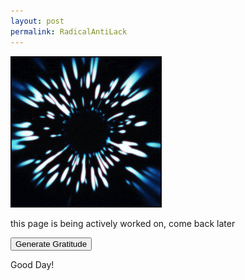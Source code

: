 ```yaml
---
layout: post
permalink: RadicalAntiLack
---
```


<a href="{{ page.url }}"> ![image](/img/unused-energy-07.gif) </a>

<!-- change to 06-07 after testing done -->

<link href="https://fonts.googleapis.com/css2?family=Playfair+Display:wght@400;500&display=swap" rel="stylesheet">
<link href="https://fonts.googleapis.com/css2?family=IBM+Plex+Mono:wght@400;500&display=swap" rel="stylesheet">
<script src="https://ajax.googleapis.com/ajax/libs/jquery/3.4.1/jquery.min.js"></script>
<style>
  #prayer {
    font-family: 'Playfair Display', serif;
    color: #33302e;
    background-color: #fff1e5;
    padding: 0px 16px 0px 24px;
    font-size: 36px;
  }
</style>


this page is being actively worked on, come back later

<div id=""> <!-- test without this div also to see output!!!!!!!!!!!!!!!!!!!!!!!!!!!!!!!!!!!!!!!!!!!!!!!!!!!!!!!!!!!!!!!!!!!!!!!!! -->
<button id="firebutton" onclick="fire()"> Generate Gratitude </button>

<p id="outputhtml"> Good Day! </p>
</div>

<script>
wordList = [
"Shaping my Life and my Being as an Expressive and Beautiful Piece of Art",
"Reciprocation",
"Allowing Me to Share so Much",
"Allowing me to Experience these deep expressive emotions",
"Connecting my Heart to Light",
"feeding me in Spirit",
"Light",
"Life",
"this Beautiful Life",
"Living",
"Love",
"this Love",
"Spirit",
"Possibility",
"Possibilities",
"the Beautiful",
"Infinite Beauty",
"Endless Abundance",
"Blessings",
"Teachings",
"every Moment",
"Leading",
"Leading me to Choose Love",
"Guiding",
"Showing",
"Continuing",
"Creating",
"Creation",
"Creating me",
"Allowing",
"Connecting",
"Connection",
"Strength",
"Strengthening",
"Giving",
"Wisdom",
"Empowering",
"Empowerment",
"Voice",
"Safety",
"Protecting",
"Protection",
"Rest",
"Resting",
"Still",
"Stillness",
"Comfort",
"Comforting",
"Peace",
"Peacefulness",
"Stability",
"Kindness",
"Healing",
"Help",
"Helping",
"Letting Go",
"Reaching Out",
"Growth",
"Growing",
"Eternity",
"Rescuing",
"Saving",
"Inspiration",
"Inspiring",
"Hope",
"Flourishing",
"abilities",
"determination",
"focus",
"resolve",
"will",
"culture",
"Variety",
"Maintaining",
"Breathing",
"breath",
"oxygen",
"lungs",
"Reminding",
"Existence",
"Divinity",
"the Divine",
"Allowing Me the Chance to Love",
"the Possibility of Being Able to Be Thankful and Grateful and Appreciative!",
"the Possibility of Being Able to Be",
"Capability",
"Appreciation",
"Thankfulness",
"Thanks",
"my Heart",
"heart",
"Soul",
"Connection",
"Reconnection",
"Opening",
"Reopening",
"Keeping",
"Patience",
"Forgiveness",
"Forgiving",
"Humility",
"Surrender",
"Clarity",
"Seeing",
"Sight",
"Vision",
"Hearing",
"Sound",
"Discretion",
"Virtue",
"Support",
"Transmuting",
"Granting",
"Sustenance",
"Faith",
"Joy",
"Expression",
"Expressing",
"Health",
"Healthiness",
"Choosing Love",
"Contemplation",
"Interpretation",
"Reality",
"Perfection",
"Gratitude",
"Gratefulness",
"Grace",
"Strength",
"Strengthening",
"Bravery",
"You",
"All that is",
"Allowing me to walk, to stand, to grow",
"All that You have Created",
"Allowing me to Rise with the sun",
"Progress",
"Good things",
"Empathy",
"Productivity",
"a Beautiful, Perfect, Gorgeous Day",
"Revelation",
"Realization",
"Being",
"Light in my Heart",
"Purity",
"Essence",
"Source",
"Christ",
"Christening",
"this Precious Gift of Life",
"this Insightful Revealing Insight",
"this profound Insight",
"these lessons",
"this Glorious celebration",
"Showing me",
"Interesting Ways",
"Showing me how to operate as a human Being",
"moving me towards these amazing possibilities",
"Showing me this Value!",
"these Connections",
"this Power",
"this Creation",
"these Rising Crescendos",
"these Wonderous Changes",
"this Openness",
"the Chance to Love",
"this Safety",
"this Security",
"this Stability",
"these Blessings",
"this Renewal",
"this Greatness",
"this Wealth",
"these Rivers",
"this Body",
"the Highest State of Reality",
"Spontaneity",
"the Maker energy",
"masculinity",
"femininity",
"balance",
"Wholeness",
"the Source",
"the Silence",
"the Currents of Flow",
"the Awareness",
"All",
"Blessing my Life",
"Always Carrying me",
"Bringing me back into the next Divine Perfect Moment of Eternity",
"Working Through me",
"not abandoning me in the night",
"pushing and pulling me forward",
"Showing me signs",
"Allowing me to learn",
"Leading me into Creation",
"Amazing Creative Freedom",
"this Open Heart, Full of Love and Expansion",
"Moving me Forward",
"Allowing me to Write",
"Endless Inner Truth Expressed and Experienced",
"Ecstasy",
"Allowing me to Grow",
"rescuing me from the darkness",
"Teaching me better ways",
"making me a Creative",
"this Restoration",
"this Art",
"Blessing me financially",
"Real Value",
"this Creative Flow",
"Showing me what matters",
"Taking Care of me",
"Arising in me",
"Keeping me Connected",
"Allowing me to Witness the Beauty",
"this pen",
"a song",
"a dance",
"gifts",
"freedoms",
"music",
"Sound",
"sleep",
"Showing Me the Way back",
"Keeping me on a beautiful path",
"Helping me make the Right choices",
"Being Patient with me and Helping me be Patient with myself",
"granting the ability to transmute darkness into light",
"the Light Upon the Hill",
"this Calm",
"this Still",
"the Perfect",
"Perfection",
"the Wondrous",
"the light of Christ Jesus",
"this Peace",
"the Beautiful Day",
"the sacred moment",
"Helping me believe that I am deserving of Blessings",
"Helping me feel Deserving of Blessing",
"Blessing me",
"Supporting me",
"Freeing me",
"Sustaining me",
"Keeping me from harm",
"Allowing me to walk in Kindness",
"Allowing me to have riches",
"Teaching me Who I Am",
"these unforeseen Blessings",
"Prospering this Life",
"Allowing me to Live without pride",
"Giving me Good Intentions",
"Allowing me to reach out to others",
"Helping me Create a Better Reality with Thought and Love",
"this Awakening",
"Granting me Hope",
"Granting me Faith",
"Ambition",
"Eyes",
"Ears",
"skin",
"Water",
"Earth",
"the Smooth",
"the Flow",
"hills",
"Ripples",
"Streams",
"vineyards",
"Fruits",
"the heavens",
"Heaven",
"the Endless Skies Above",
"Heaven on Earth",
"the sunrise",
"Sunlight",
"the Moonlight",
"the Ocean",
"clear crystaline waters",
"the Father",
"the Mother",
"the Son",
"the Holy Spirit",
"Loving Beings",
"Angels",
"Truth",
"food",
"my life",
"my soul",
"your life",
"your soul",
"humanity",
"Solace",
"Blessing every part of my Life",
"this beautiful divine Glorious Abundant Prosperous Magical Blessed Fulfilled Peaceful Loving Day",
"making me Amazing",
"Restoring my and Flourishing my sensuality and sexuality",
"turning my Focus Towards the Love of Creation",
"Replacing my fear of other with Strength, Power, Humility, Surrender, Love, Joy, Goodwill, Blessing for others",
"Healing and Warmth and real Peace and Comfort Inside and Making Me Whole",
"Connecting me to Nature and Beauty and Life",
"Pouring Out my Heart, Your Heart, Out Onto the Entire Earth",
"melting the old to bring the new",
"Protecting me Through hardship and struggle and strife",
"the Moving Ocean, More Abundant in Riches than Crystal Diamonds",
"Changing me",
"Staying with me",
"Comforting me",
"Your Trust",
"Your Spirit",
"Your Wonderous Abundance of All Good Things",
"Filling my soul",
"Showing me Beauty",
"This",
"this Hope and Faith and Trust to Stand on",
"Restoring my Spirit",
"Caring about me",
"Guiding My Life",
"Restoring Me",
"Making me this way",
"Radiance",
"Watering my Gardens with Fresh Springs",
"my cup overflows",
"Always Being With me",
"Allowing me to Hold Onto what is Precious",
"Filling Every Moment with So Much! So Much Unfathomable Greatness and Life and Meaning and Truth",
"Opening my eyes to this Precious Perfect Moment in Eternity",
"Allowing me to Confide in Your Embrace",
"Setting my eyes on that which You Love",
"Creating me to Be a Being that Loves what You Love",
"Showing me how to walk",
"blessing me in truth",
"my Clarity of Speech",
"this Renewal of Mind, Soul, Body, Spirit",
"the Hidden Depths",
"the Secret Beauties and Treasures",
"Allowing me to Have this Love for You I so desperately needed",
"Making All Things Possible for me",
"Teaching me how to Trust You in my Heart and Soul",
"Allowing Have Safety and Trust in Rest",
"Restoring my Mind",
"Teaching Me to Appreciate You and Blessing at Every Level of my Life",
"Turning my Focus to Divine Love",
"Revealing my Authenticity",
"Teaching me to Find Treasure hidden in the depths of my soul",
"Teaching me How to Establish a Relationship with my Heart",
"Allowing me to Access Wisdom and Higher Meaning",
"Strengthening me from Within",
"Teaching me How to Change, How to Let Go, How to Be",
"Teaching me How to Calm the Storms in my soul",
"Allowing me to Live in a world in which others desire to See and Hear me",
"Making me Wealthier than I could Imagine",
"Teaching me how to Cultivate a Garden of Thought in the mind",
"Teaching me how to Drink from the Rivers and Waters and Springs",
"Let this Love Penetrate Through my Existence",
"the Sacred Word",
"Allowing me to fall in Love with Love itself"
]

function start(){
    passout = randoms();

    if (passout == "") {
      passout = "my Cup Overflows";
    }
    else {
      return passout;
    }
  }
//}
function randoms() {
  function randomGetNumber() { //generate a random number for array
    var randNum = Math.floor(1 + Math.random() * wordList.length);
    var randNumNum = randNum - 1;
    return randNumNum;
  }
  sendword = randomGetNumber()
  let returnedword = wordList.splice(sendword, 1); // get array value and delete entry
  if (!Array.isArray(wordList) || !wordList.length) { //when the array empties return Love
    returnedword = "Love";
  }
  return returnedword;
}

function words() { // write sentence
  pre = "Thank You for ";
  word = start();
  and = " and ";
  wordtwo = start();
  wordthree = start();
  post = "!";
  out = pre + word + and + wordtwo + and + wordthree + post;
  return out;
}
function fire() {
  $("#outputhtml").text(words()); //write to html
};

</script>
